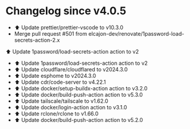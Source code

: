 # Changelog since v4.0.5
- ⬆️ Update prettier/prettier-vscode to v10.3.0 
- Merge pull request #501 from elcajon-dev/renovate/1password-load-secrets-action-2.x

⬆️ Update 1password/load-secrets-action action to v2 
- ⬆️ Update 1password/load-secrets-action action to v2 
- ⬆️ Update cloudflare/cloudflared to v2024.3.0 
- ⬆️ Update esphome to v2024.3.0 
- ⬆️ Update cdr/code-server to v4.22.1 
- ⬆️ Update docker/setup-buildx-action action to v3.2.0 
- ⬆️ Update docker/build-push-action action to v5.3.0 
- ⬆️ Update tailscale/tailscale to v1.62.0 
- ⬆️ Update docker/login-action action to v3.1.0 
- ⬆️ Update rclone/rclone to v1.66.0 
- ⬆️ Update docker/build-push-action action to v5.2.0 
